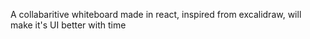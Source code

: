 A collabaritive whiteboard made in react, inspired from excalidraw, will make it's UI better with time
